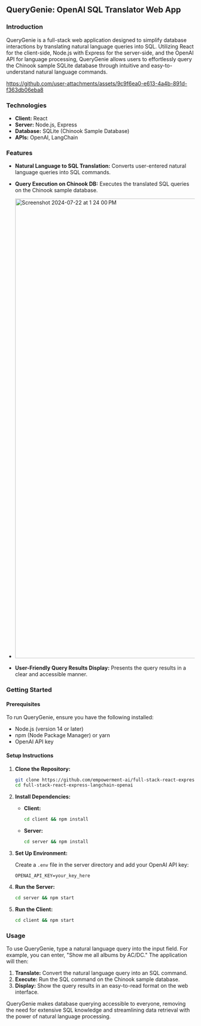 ## QueryGenie: OpenAI SQL Translator Web App

### Introduction

QueryGenie is a full-stack web application designed to simplify database interactions by translating natural language queries into SQL. Utilizing React for the client-side, Node.js with Express for the server-side, and the OpenAI API for language processing, QueryGenie allows users to effortlessly query the Chinook sample SQLite database through intuitive and easy-to-understand natural language commands.


https://github.com/user-attachments/assets/9c9f6ea0-e613-4a4b-891d-f363db06eba8


### Technologies

- **Client:** React
- **Server:** Node.js, Express
- **Database:** SQLite (Chinook Sample Database)
- **APIs:** OpenAI, LangChain

### Features

- **Natural Language to SQL Translation:** Converts user-entered natural language queries into SQL commands.
- **Query Execution on Chinook DB:** Executes the translated SQL queries on the Chinook sample database.
- <img width="1228" alt="Screenshot 2024-07-22 at 1 24 00 PM" src="https://github.com/user-attachments/assets/0ddcdf0e-6707-46e2-8924-f34a1f0ae1c9">

- **User-Friendly Query Results Display:** Presents the query results in a clear and accessible manner.

### Getting Started

#### Prerequisites

To run QueryGenie, ensure you have the following installed:

- Node.js (version 14 or later)
- npm (Node Package Manager) or yarn
- OpenAI API key

#### Setup Instructions

1. **Clone the Repository:**

   ```bash
   git clone https://github.com/empowerment-ai/full-stack-react-express-langchain-openai.git
   cd full-stack-react-express-langchain-openai
   ```

2. **Install Dependencies:**

   - **Client:**

     ```bash
     cd client && npm install
     ```

   - **Server:**

     ```bash
     cd server && npm install
     ```

3. **Set Up Environment:**

   Create a `.env` file in the server directory and add your OpenAI API key:

   ```plaintext
   OPENAI_API_KEY=your_key_here
   ```

4. **Run the Server:**

   ```bash
   cd server && npm start
   ```

5. **Run the Client:**

   ```bash
   cd client && npm start
   ```

### Usage

To use QueryGenie, type a natural language query into the input field. For example, you can enter, "Show me all albums by AC/DC." The application will then:

1. **Translate:** Convert the natural language query into an SQL command.
2. **Execute:** Run the SQL command on the Chinook sample database.
3. **Display:** Show the query results in an easy-to-read format on the web interface.

QueryGenie makes database querying accessible to everyone, removing the need for extensive SQL knowledge and streamlining data retrieval with the power of natural language processing.

